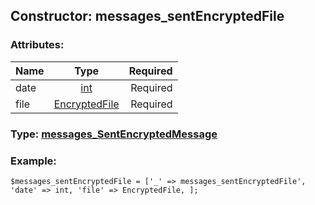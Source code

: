 ## Constructor: messages\_sentEncryptedFile  

### Attributes:

| Name     |    Type       | Required |
|----------|:-------------:|---------:|
|date|[int](../types/int.md) | Required|
|file|[EncryptedFile](../types/EncryptedFile.md) | Required|



### Type: [messages\_SentEncryptedMessage](../types/messages_SentEncryptedMessage.md)


### Example:

```
$messages_sentEncryptedFile = ['_' => messages_sentEncryptedFile', 'date' => int, 'file' => EncryptedFile, ];
```